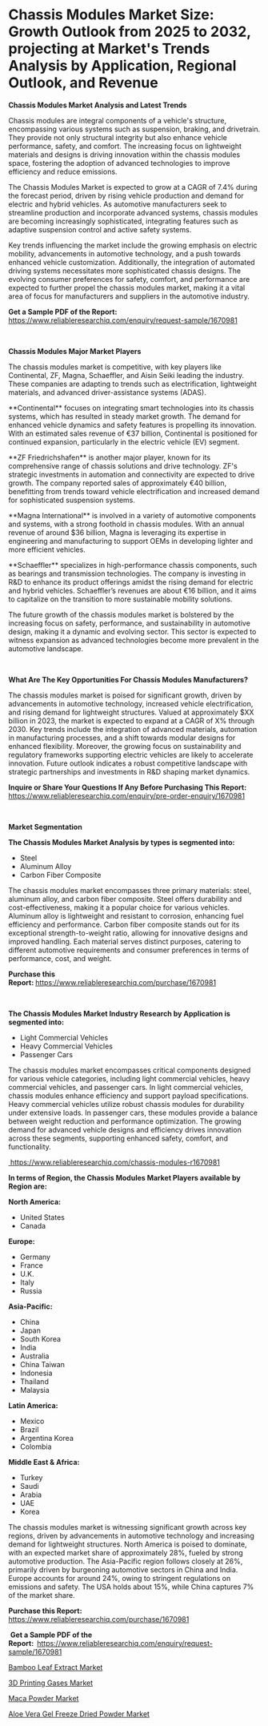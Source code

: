 <p><h1>Chassis Modules Market Size: Growth Outlook from 2025 to 2032, projecting at Market's Trends Analysis by Application, Regional Outlook, and Revenue</h1></p><p><strong>Chassis Modules Market Analysis and Latest Trends</strong></p>
<p><p>Chassis modules are integral components of a vehicle's structure, encompassing various systems such as suspension, braking, and drivetrain. They provide not only structural integrity but also enhance vehicle performance, safety, and comfort. The increasing focus on lightweight materials and designs is driving innovation within the chassis modules space, fostering the adoption of advanced technologies to improve efficiency and reduce emissions.</p><p>The Chassis Modules Market is expected to grow at a CAGR of 7.4% during the forecast period, driven by rising vehicle production and demand for electric and hybrid vehicles. As automotive manufacturers seek to streamline production and incorporate advanced systems, chassis modules are becoming increasingly sophisticated, integrating features such as adaptive suspension control and active safety systems.</p><p>Key trends influencing the market include the growing emphasis on electric mobility, advancements in automotive technology, and a push towards enhanced vehicle customization. Additionally, the integration of automated driving systems necessitates more sophisticated chassis designs. The evolving consumer preferences for safety, comfort, and performance are expected to further propel the chassis modules market, making it a vital area of focus for manufacturers and suppliers in the automotive industry.</p></p>
<p><strong>Get a Sample PDF of the Report:&nbsp;</strong> <a href="https://www.reliableresearchiq.com/enquiry/request-sample/1670981?utm_campaign=2171&utm_medium=2&utm_source=Github&utm_content=ia&utm_term=30012025&utm_id=chassis-modules">https://www.reliableresearchiq.com/enquiry/request-sample/1670981</a></p>
<p>&nbsp;</p>
<p><strong>Chassis Modules Major Market Players</strong></p>
<p><p>The chassis modules market is competitive, with key players like Continental, ZF, Magna, Schaeffler, and Aisin Seiki leading the industry. These companies are adapting to trends such as electrification, lightweight materials, and advanced driver-assistance systems (ADAS).</p><p>**Continental** focuses on integrating smart technologies into its chassis systems, which has resulted in steady market growth. The demand for enhanced vehicle dynamics and safety features is propelling its innovation. With an estimated sales revenue of €37 billion, Continental is positioned for continued expansion, particularly in the electric vehicle (EV) segment.</p><p>**ZF Friedrichshafen** is another major player, known for its comprehensive range of chassis solutions and drive technology. ZF's strategic investments in automation and connectivity are expected to drive growth. The company reported sales of approximately €40 billion, benefitting from trends toward vehicle electrification and increased demand for sophisticated suspension systems.</p><p>**Magna International** is involved in a variety of automotive components and systems, with a strong foothold in chassis modules. With an annual revenue of around $36 billion, Magna is leveraging its expertise in engineering and manufacturing to support OEMs in developing lighter and more efficient vehicles. </p><p>**Schaeffler** specializes in high-performance chassis components, such as bearings and transmission technologies. The company is investing in R&D to enhance its product offerings amidst the rising demand for electric and hybrid vehicles. Schaeffler’s revenues are about €16 billion, and it aims to capitalize on the transition to more sustainable mobility solutions.</p><p>The future growth of the chassis modules market is bolstered by the increasing focus on safety, performance, and sustainability in automotive design, making it a dynamic and evolving sector. This sector is expected to witness expansion as advanced technologies become more prevalent in the automotive landscape.</p></p>
<p>&nbsp;</p>
<p><strong>What Are The Key Opportunities For Chassis Modules Manufacturers?</strong></p>
<p><p>The chassis modules market is poised for significant growth, driven by advancements in automotive technology, increased vehicle electrification, and rising demand for lightweight structures. Valued at approximately $XX billion in 2023, the market is expected to expand at a CAGR of X% through 2030. Key trends include the integration of advanced materials, automation in manufacturing processes, and a shift towards modular designs for enhanced flexibility. Moreover, the growing focus on sustainability and regulatory frameworks supporting electric vehicles are likely to accelerate innovation. Future outlook indicates a robust competitive landscape with strategic partnerships and investments in R&D shaping market dynamics.</p></p>
<p><strong>Inquire or Share Your Questions If Any Before Purchasing This Report:</strong> <a href="https://www.reliableresearchiq.com/enquiry/pre-order-enquiry/1670981?utm_campaign=2171&utm_medium=2&utm_source=Github&utm_content=ia&utm_term=30012025&utm_id=chassis-modules">https://www.reliableresearchiq.com/enquiry/pre-order-enquiry/1670981</a></p>
<p>&nbsp;</p>
<p><strong>Market Segmentation</strong></p>
<p><strong>The Chassis Modules Market Analysis by types is segmented into:</strong></p>
<p><ul><li>Steel</li><li>Aluminum Alloy</li><li>Carbon Fiber Composite</li></ul></p>
<p><p>The chassis modules market encompasses three primary materials: steel, aluminum alloy, and carbon fiber composite. Steel offers durability and cost-effectiveness, making it a popular choice for various vehicles. Aluminum alloy is lightweight and resistant to corrosion, enhancing fuel efficiency and performance. Carbon fiber composite stands out for its exceptional strength-to-weight ratio, allowing for innovative designs and improved handling. Each material serves distinct purposes, catering to different automotive requirements and consumer preferences in terms of performance, cost, and weight.</p></p>
<p><strong>Purchase this Report:&nbsp;</strong><a href="https://www.reliableresearchiq.com/purchase/1670981?utm_campaign=2171&utm_medium=2&utm_source=Github&utm_content=ia&utm_term=30012025&utm_id=chassis-modules">https://www.reliableresearchiq.com/purchase/1670981</a></p>
<p>&nbsp;</p>
<p><strong>The Chassis Modules Market Industry Research by Application is segmented into:</strong></p>
<p><ul><li>Light Commercial Vehicles</li><li>Heavy Commercial Vehicles</li><li>Passenger Cars</li></ul></p>
<p><p>The chassis modules market encompasses critical components designed for various vehicle categories, including light commercial vehicles, heavy commercial vehicles, and passenger cars. In light commercial vehicles, chassis modules enhance efficiency and support payload specifications. Heavy commercial vehicles utilize robust chassis modules for durability under extensive loads. In passenger cars, these modules provide a balance between weight reduction and performance optimization. The growing demand for advanced vehicle designs and efficiency drives innovation across these segments, supporting enhanced safety, comfort, and functionality.</p></p>
<p><a href="https://www.reliableresearchiq.com/chassis-modules-r1670981?utm_campaign=2171&utm_medium=2&utm_source=Github&utm_content=ia&utm_term=30012025&utm_id=chassis-modules">&nbsp;https://www.reliableresearchiq.com/chassis-modules-r1670981</a></p>
<p><strong>In terms of Region, the Chassis Modules Market Players available by Region are:</strong></p>
<p>
    <p> <strong> North America: </strong>
        <ul>
            <li>United States</li>
            <li>Canada</li>
        </ul>
        </p> 
    <p> <strong> Europe: </strong>
        <ul>
            <li>Germany</li>
            <li>France</li>
            <li>U.K.</li>
            <li>Italy</li>
            <li>Russia</li>
        </ul>
        </p> 
    <p> <strong> Asia-Pacific: </strong>
        <ul>
            <li>China</li>
            <li>Japan</li>
            <li>South Korea</li>
            <li>India</li>
            <li>Australia</li>
            <li>China Taiwan</li>
            <li>Indonesia</li>
            <li>Thailand</li>
            <li>Malaysia</li>
        </ul>
        </p> 
    <p> <strong> Latin America: </strong>
        <ul>
            <li>Mexico</li>
            <li>Brazil</li>
            <li>Argentina Korea</li>
            <li>Colombia</li>
        </ul>
        </p> 
    <p> <strong> Middle East & Africa: </strong>
        <ul>
            <li>Turkey</li>
            <li>Saudi</li>
            <li>Arabia</li>
            <li>UAE</li>
            <li>Korea</li>
        </ul>
    </p>
    </p>
<p><p>The chassis modules market is witnessing significant growth across key regions, driven by advancements in automotive technology and increasing demand for lightweight structures. North America is poised to dominate, with an expected market share of approximately 28%, fueled by strong automotive production. The Asia-Pacific region follows closely at 26%, primarily driven by burgeoning automotive sectors in China and India. Europe accounts for around 24%, owing to stringent regulations on emissions and safety. The USA holds about 15%, while China captures 7% of the market share.</p></p>
<p><strong>Purchase this Report: </strong><a href="https://www.reliableresearchiq.com/purchase/1670981?utm_campaign=2171&utm_medium=2&utm_source=Github&utm_content=ia&utm_term=30012025&utm_id=chassis-modules">https://www.reliableresearchiq.com/purchase/1670981</a></p>
<p>&nbsp;<strong>Get a Sample PDF of the Report:&nbsp;&nbsp;</strong><a href="https://www.reliableresearchiq.com/enquiry/request-sample/1670981?utm_campaign=2171&utm_medium=2&utm_source=Github&utm_content=ia&utm_term=30012025&utm_id=chassis-modules">https://www.reliableresearchiq.com/enquiry/request-sample/1670981</a></p>
<p><strong></strong></p>
<p><p><a href="https://github.com/viipposahko25/Market-Research-Report-List-1/blob/main/bamboo-leaf-extract-market.md?utm_campaign=2171&utm_medium=2&utm_source=Github&utm_content=ia&utm_term=30012025&utm_id=chassis-modules">Bamboo Leaf Extract Market</a></p><p><a href="https://github.com/salodipura00/Market-Research-Report-List-1/blob/main/3d-printing-gases-market.md?utm_campaign=2171&utm_medium=2&utm_source=Github&utm_content=ia&utm_term=30012025&utm_id=chassis-modules">3D Printing Gases Market</a></p><p><a href="https://github.com/supicweg/Market-Research-Report-List-1/blob/main/maca-powder-market.md?utm_campaign=2171&utm_medium=2&utm_source=Github&utm_content=ia&utm_term=30012025&utm_id=chassis-modules">Maca Powder Market</a></p><p><a href="https://github.com/howdlecirone/Market-Research-Report-List-1/blob/main/aloe-vera-gel-freeze-dried-powder-market.md?utm_campaign=2171&utm_medium=2&utm_source=Github&utm_content=ia&utm_term=30012025&utm_id=chassis-modules">Aloe Vera Gel Freeze Dried Powder Market</a></p></p>